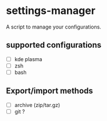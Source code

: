 # settings-manager

A script to manage your configurations.

## supported configurations

- [ ] kde plasma
- [ ] zsh
- [ ] bash

## Export/import methods

- [ ] archive (zip/tar.gz)
- [ ] git ?
